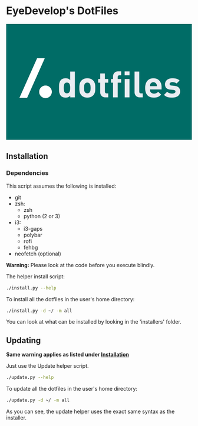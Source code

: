 # EyeDevelop's DotFiles
![Some image of dotfiles I found](img/dotfiles.png)

## Installation
### Dependencies
This script assumes the following is installed:
* git
* zsh:
  * zsh
  * python (2 or 3)
* i3:
  * i3-gaps
  * polybar
  * rofi
  * fehbg
* neofetch (optional)

**Warning:** Please look at the code before you execute blindly.

The helper install script:
```bash
./install.py --help
```

To install all the dotfiles in the user's home directory:
```bash
./install.py -d ~/ -m all
```

You can look at what can be installed by looking in the 'installers' folder.

## Updating
**Same warning applies as listed under [Installation](#installation)**

Just use the Update helper script.
```bash
./update.py --help
```

To update all the dotfiles in the user's home directory:
```bash
./update.py -d ~/ -m all
```

As you can see, the update helper uses the exact same syntax as the installer.